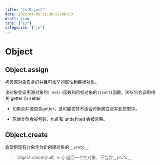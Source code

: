 ```yaml
---
title: "Js.Object"
date: 2022-04-08T21:36:37+08:00
draft: true
tags: ["js"]
categories: ["js"]
---
```




# Object





## Object.assign



拷贝源对象自身的并且可枚举的属性到目标对象。

该对象会调用源对象的`[[Get]]`函数和目标对象的`[[Set]]`函数。所以它会调用相关 getter 和 setter

- 如果合并源包含getter，这可能使其不适合将新属性合并到原型中。

- 原始类型会被包装，null 和 undefined 会被忽略。



## Object.create



会使用现有对象作为新创建对象的`__proto__`

> Object.create(null)  => {} 返回一个空对象，不包含__proto__









